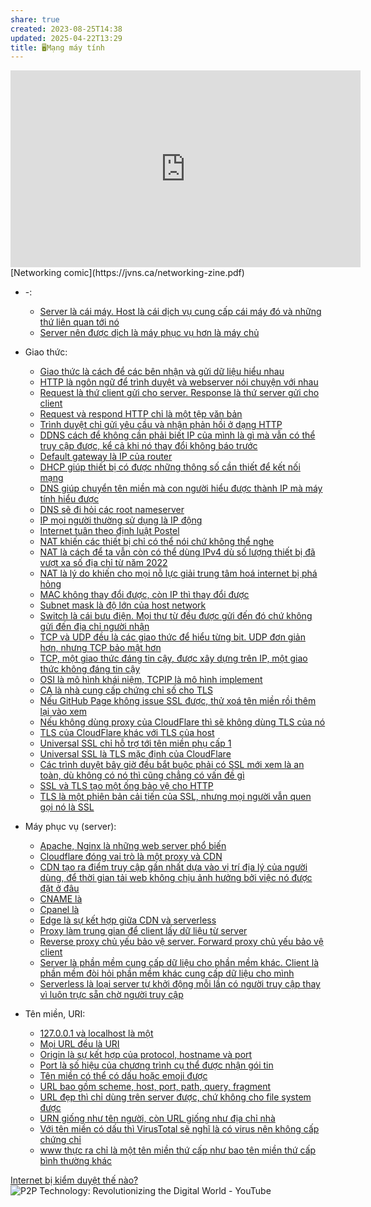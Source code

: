 ```yaml
---
share: true
created: 2023-08-25T14:38
updated: 2025-04-22T13:29
title: 🖥️Mạng máy tính
---
```

<iframe width="560" height="315" src="https://www.youtube.com/embed/II36vixCITs" title="YouTube video player" frameborder="0" allow="accelerometer; autoplay; clipboard-write; encrypted-media; gyroscope; picture-in-picture; web-share" referrerpolicy="strict-origin-when-cross-origin" allowfullscreen></iframe>
[Networking comic](https://jvns.ca/networking-zine.pdf) 

- \-: 
    - [Server là cái máy. Host là cái dịch vụ cung cấp cái máy đó và những thứ liên quan tới nó](./Server%20l%C3%A0%20c%C3%A1i%20m%C3%A1y.%20Host%20l%C3%A0%20c%C3%A1i%20d%E1%BB%8Bch%20v%E1%BB%A5%20cung%20c%E1%BA%A5p%20c%C3%A1i%20m%C3%A1y%20%C4%91%C3%B3%20v%C3%A0%20nh%E1%BB%AFng%20th%E1%BB%A9%20li%C3%AAn%20quan%20t%E1%BB%9Bi%20n%C3%B3.md)
    - [Server nên được dịch là máy phục vụ hơn là máy chủ](./Server%20n%C3%AAn%20%C4%91%C6%B0%E1%BB%A3c%20d%E1%BB%8Bch%20l%C3%A0%20m%C3%A1y%20ph%E1%BB%A5c%20v%E1%BB%A5%20h%C6%A1n%20l%C3%A0%20m%C3%A1y%20ch%E1%BB%A7.md)

- Giao thức: 
    - [Giao thức là cách để các bên nhận và gửi dữ liệu hiểu nhau](./Giao%20th%E1%BB%A9c/Giao%20th%E1%BB%A9c%20l%C3%A0%20c%C3%A1ch%20%C4%91%E1%BB%83%20c%C3%A1c%20b%C3%AAn%20nh%E1%BA%ADn%20v%C3%A0%20g%E1%BB%ADi%20d%E1%BB%AF%20li%E1%BB%87u%20hi%E1%BB%83u%20nhau.md)
    - [HTTP là ngôn ngữ để trình duyệt và webserver nói chuyện với nhau](./Giao%20th%E1%BB%A9c/HTTP/HTTP%20l%C3%A0%20ng%C3%B4n%20ng%E1%BB%AF%20%C4%91%E1%BB%83%20tr%C3%ACnh%20duy%E1%BB%87t%20v%C3%A0%20webserver%20n%C3%B3i%20chuy%E1%BB%87n%20v%E1%BB%9Bi%20nhau.md)
    - [Request là thứ client gửi cho server. Response là thứ server gửi cho client](./Giao%20th%E1%BB%A9c/HTTP/Request%20l%C3%A0%20th%E1%BB%A9%20client%20g%E1%BB%ADi%20cho%20server.%20Response%20l%C3%A0%20th%E1%BB%A9%20server%20g%E1%BB%ADi%20cho%20client.md)
    - [Request và respond HTTP chỉ là một tệp văn bản](./Giao%20th%E1%BB%A9c/HTTP/Request%20v%C3%A0%20respond%20HTTP%20ch%E1%BB%89%20l%C3%A0%20m%E1%BB%99t%20t%E1%BB%87p%20v%C4%83n%20b%E1%BA%A3n.md)
    - [Trình duyệt chỉ gửi yêu cầu và nhận phản hồi ở dạng HTTP](./Giao%20th%E1%BB%A9c/HTTP/Tr%C3%ACnh%20duy%E1%BB%87t%20ch%E1%BB%89%20g%E1%BB%ADi%20y%C3%AAu%20c%E1%BA%A7u%20v%C3%A0%20nh%E1%BA%ADn%20ph%E1%BA%A3n%20h%E1%BB%93i%20%E1%BB%9F%20d%E1%BA%A1ng%20HTTP.md)
    - [DDNS cách để không cần phải biết IP của mình là gì mà vẫn có thể truy cập được, kể cả khi nó thay đổi không báo trước](./Giao%20th%E1%BB%A9c/IP,%20DNS,%20DHCP/DDNS%20c%C3%A1ch%20%C4%91%E1%BB%83%20kh%C3%B4ng%20c%E1%BA%A7n%20ph%E1%BA%A3i%20bi%E1%BA%BFt%20IP%20c%E1%BB%A7a%20m%C3%ACnh%20l%C3%A0%20g%C3%AC%20m%C3%A0%20v%E1%BA%ABn%20c%C3%B3%20th%E1%BB%83%20truy%20c%E1%BA%ADp%20%C4%91%C6%B0%E1%BB%A3c,%20k%E1%BB%83%20c%E1%BA%A3%20khi%20n%C3%B3%20thay%20%C4%91%E1%BB%95i%20kh%C3%B4ng%20b%C3%A1o%20tr%C6%B0%E1%BB%9Bc.md)
    - [Default gateway là IP của router](./Giao%20th%E1%BB%A9c/IP,%20DNS,%20DHCP/Default%20gateway%20l%C3%A0%20IP%20c%E1%BB%A7a%20router.md)
    - [DHCP giúp thiết bị có được những thông số cần thiết để kết nối mạng](./Giao%20th%E1%BB%A9c/IP,%20DNS,%20DHCP/DHCP%20gi%C3%BAp%20thi%E1%BA%BFt%20b%E1%BB%8B%20c%C3%B3%20%C4%91%C6%B0%E1%BB%A3c%20nh%E1%BB%AFng%20th%C3%B4ng%20s%E1%BB%91%20c%E1%BA%A7n%20thi%E1%BA%BFt%20%C4%91%E1%BB%83%20k%E1%BA%BFt%20n%E1%BB%91i%20m%E1%BA%A1ng.md)
    - [DNS giúp chuyển tên miền mà con người hiểu được thành IP mà máy tính hiểu được](./Giao%20th%E1%BB%A9c/IP,%20DNS,%20DHCP/DNS%20gi%C3%BAp%20chuy%E1%BB%83n%20t%C3%AAn%20mi%E1%BB%81n%20m%C3%A0%20con%20ng%C6%B0%E1%BB%9Di%20hi%E1%BB%83u%20%C4%91%C6%B0%E1%BB%A3c%20th%C3%A0nh%20IP%20m%C3%A0%20m%C3%A1y%20t%C3%ADnh%20hi%E1%BB%83u%20%C4%91%C6%B0%E1%BB%A3c.md)
    - [DNS sẽ đi hỏi các root nameserver](./Giao%20th%E1%BB%A9c/IP,%20DNS,%20DHCP/DNS%20s%E1%BA%BD%20%C4%91i%20h%E1%BB%8Fi%20c%C3%A1c%20root%20nameserver.md)
    - [IP mọi người thường sử dụng là IP động](./Giao%20th%E1%BB%A9c/IP,%20DNS,%20DHCP/IP%20m%E1%BB%8Di%20ng%C6%B0%E1%BB%9Di%20th%C6%B0%E1%BB%9Dng%20s%E1%BB%AD%20d%E1%BB%A5ng%20l%C3%A0%20IP%20%C4%91%E1%BB%99ng.md)
    - [Internet tuân theo định luật Postel](./Giao%20th%E1%BB%A9c/IP,%20DNS,%20DHCP/IPv6/Internet%20tu%C3%A2n%20theo%20%C4%91%E1%BB%8Bnh%20lu%E1%BA%ADt%20Postel.md)
    - [NAT khiến các thiết bị chỉ có thể nói chứ không thể nghe](./Giao%20th%E1%BB%A9c/IP,%20DNS,%20DHCP/IPv6/NAT%20khi%E1%BA%BFn%20c%C3%A1c%20thi%E1%BA%BFt%20b%E1%BB%8B%20ch%E1%BB%89%20c%C3%B3%20th%E1%BB%83%20n%C3%B3i%20ch%E1%BB%A9%20kh%C3%B4ng%20th%E1%BB%83%20nghe.md)
    - [NAT là cách để ta vẫn còn có thể dùng IPv4 dù số lượng thiết bị đã vượt xa số địa chỉ từ năm 2022](./Giao%20th%E1%BB%A9c/IP,%20DNS,%20DHCP/IPv6/NAT%20l%C3%A0%20c%C3%A1ch%20%C4%91%E1%BB%83%20ta%20v%E1%BA%ABn%20c%C3%B2n%20c%C3%B3%20th%E1%BB%83%20d%C3%B9ng%20IPv4%20d%C3%B9%20s%E1%BB%91%20l%C6%B0%E1%BB%A3ng%20thi%E1%BA%BFt%20b%E1%BB%8B%20%C4%91%C3%A3%20v%C6%B0%E1%BB%A3t%20xa%20s%E1%BB%91%20%C4%91%E1%BB%8Ba%20ch%E1%BB%89%20t%E1%BB%AB%20n%C4%83m%202022.md)
    - [NAT là lý do khiến cho mọi nỗ lực giải trung tâm hoá internet bị phá hỏng](./Giao%20th%E1%BB%A9c/IP,%20DNS,%20DHCP/IPv6/NAT%20l%C3%A0%20l%C3%BD%20do%20khi%E1%BA%BFn%20cho%20m%E1%BB%8Di%20n%E1%BB%97%20l%E1%BB%B1c%20gi%E1%BA%A3i%20trung%20t%C3%A2m%20ho%C3%A1%20internet%20b%E1%BB%8B%20ph%C3%A1%20h%E1%BB%8Fng.md)
    - [MAC không thay đổi được, còn IP thì thay đổi được](./Giao%20th%E1%BB%A9c/IP,%20DNS,%20DHCP/MAC%20kh%C3%B4ng%20thay%20%C4%91%E1%BB%95i%20%C4%91%C6%B0%E1%BB%A3c,%20c%C3%B2n%20IP%20th%C3%AC%20thay%20%C4%91%E1%BB%95i%20%C4%91%C6%B0%E1%BB%A3c.md)
    - [Subnet mask là độ lớn của host network](./Giao%20th%E1%BB%A9c/IP,%20DNS,%20DHCP/Subnet%20mask%20l%C3%A0%20%C4%91%E1%BB%99%20l%E1%BB%9Bn%20c%E1%BB%A7a%20host%20network.md)
    - [Switch là cái bưu điện. Mọi thư từ đều được gửi đến đó chứ không gửi đến địa chỉ người nhận](./Giao%20th%E1%BB%A9c/IP,%20DNS,%20DHCP/Switch%20l%C3%A0%20c%C3%A1i%20b%C6%B0u%20%C4%91i%E1%BB%87n.%20M%E1%BB%8Di%20th%C6%B0%20t%E1%BB%AB%20%C4%91%E1%BB%81u%20%C4%91%C6%B0%E1%BB%A3c%20g%E1%BB%ADi%20%C4%91%E1%BA%BFn%20%C4%91%C3%B3%20ch%E1%BB%A9%20kh%C3%B4ng%20g%E1%BB%ADi%20%C4%91%E1%BA%BFn%20%C4%91%E1%BB%8Ba%20ch%E1%BB%89%20ng%C6%B0%E1%BB%9Di%20nh%E1%BA%ADn.md)
    - [TCP và UDP đều là các giao thức để hiểu từng bit. UDP đơn giản hơn, nhưng TCP bảo mật hơn](./Giao%20th%E1%BB%A9c/IP,%20DNS,%20DHCP/TCP%20v%C3%A0%20UDP%20%C4%91%E1%BB%81u%20l%C3%A0%20c%C3%A1c%20giao%20th%E1%BB%A9c%20%C4%91%E1%BB%83%20hi%E1%BB%83u%20t%E1%BB%ABng%20bit.%20UDP%20%C4%91%C6%A1n%20gi%E1%BA%A3n%20h%C6%A1n,%20nh%C6%B0ng%20TCP%20b%E1%BA%A3o%20m%E1%BA%ADt%20h%C6%A1n.md)
    - [TCP, một giao thức đáng tin cậy, được xây dựng trên IP, một giao thức không đáng tin cậy](./Giao%20th%E1%BB%A9c/IP,%20DNS,%20DHCP/TCP,%20m%E1%BB%99t%20giao%20th%E1%BB%A9c%20%C4%91%C3%A1ng%20tin%20c%E1%BA%ADy,%20%C4%91%C6%B0%E1%BB%A3c%20x%C3%A2y%20d%E1%BB%B1ng%20tr%C3%AAn%20IP,%20m%E1%BB%99t%20giao%20th%E1%BB%A9c%20kh%C3%B4ng%20%C4%91%C3%A1ng%20tin%20c%E1%BA%ADy.md)
    - [OSI là mô hình khái niệm, TCPIP là mô hình implement](./Giao%20th%E1%BB%A9c/OSI%20l%C3%A0%20m%C3%B4%20h%C3%ACnh%20kh%C3%A1i%20ni%E1%BB%87m,%20TCPIP%20l%C3%A0%20m%C3%B4%20h%C3%ACnh%20implement.md)
    - [CA là nhà cung cấp chứng chỉ số cho TLS](./Giao%20th%E1%BB%A9c/SSL,%20TLS/CA%20l%C3%A0%20nh%C3%A0%20cung%20c%E1%BA%A5p%20ch%E1%BB%A9ng%20ch%E1%BB%89%20s%E1%BB%91%20cho%20TLS.md)
    - [Nếu GitHub Page không issue SSL được, thử xoá tên miền rồi thêm lại vào xem](./Giao%20th%E1%BB%A9c/SSL,%20TLS/CloudFlare,%20GitHub%20Page/N%E1%BA%BFu%20GitHub%20Page%20kh%C3%B4ng%20issue%20SSL%20%C4%91%C6%B0%E1%BB%A3c,%20th%E1%BB%AD%20xo%C3%A1%20t%C3%AAn%20mi%E1%BB%81n%20r%E1%BB%93i%20th%C3%AAm%20l%E1%BA%A1i%20v%C3%A0o%20xem.md)
    - [Nếu không dùng proxy của CloudFlare thì sẽ không dùng TLS của nó](./Giao%20th%E1%BB%A9c/SSL,%20TLS/CloudFlare,%20GitHub%20Page/N%E1%BA%BFu%20kh%C3%B4ng%20d%C3%B9ng%20proxy%20c%E1%BB%A7a%20CloudFlare%20th%C3%AC%20s%E1%BA%BD%20kh%C3%B4ng%20d%C3%B9ng%20TLS%20c%E1%BB%A7a%20n%C3%B3.md)
    - [TLS của CloudFlare khác với TLS của host](./Giao%20th%E1%BB%A9c/SSL,%20TLS/CloudFlare,%20GitHub%20Page/TLS%20c%E1%BB%A7a%20CloudFlare%20kh%C3%A1c%20v%E1%BB%9Bi%20TLS%20c%E1%BB%A7a%20host.md)
    - [Universal SSL chỉ hỗ trợ tới tên miền phụ cấp 1](./Giao%20th%E1%BB%A9c/SSL,%20TLS/CloudFlare,%20GitHub%20Page/Universal%20SSL%20ch%E1%BB%89%20h%E1%BB%97%20tr%E1%BB%A3%20t%E1%BB%9Bi%20t%C3%AAn%20mi%E1%BB%81n%20ph%E1%BB%A5%20c%E1%BA%A5p%201.md)
    - [Universal SSL là TLS mặc định của CloudFlare](./Giao%20th%E1%BB%A9c/SSL,%20TLS/CloudFlare,%20GitHub%20Page/Universal%20SSL%20l%C3%A0%20TLS%20m%E1%BA%B7c%20%C4%91%E1%BB%8Bnh%20c%E1%BB%A7a%20CloudFlare.md)
    - [Các trình duyệt bây giờ đều bắt buộc phải có SSL mới xem là an toàn, dù không có nó thì cũng chẳng có vấn đề gì](./Giao%20th%E1%BB%A9c/SSL,%20TLS/C%C3%A1c%20tr%C3%ACnh%20duy%E1%BB%87t%20b%C3%A2y%20gi%E1%BB%9D%20%C4%91%E1%BB%81u%20b%E1%BA%AFt%20bu%E1%BB%99c%20ph%E1%BA%A3i%20c%C3%B3%20SSL%20m%E1%BB%9Bi%20xem%20l%C3%A0%20an%20to%C3%A0n,%20d%C3%B9%20kh%C3%B4ng%20c%C3%B3%20n%C3%B3%20th%C3%AC%20c%C5%A9ng%20ch%E1%BA%B3ng%20c%C3%B3%20v%E1%BA%A5n%20%C4%91%E1%BB%81%20g%C3%AC.md)
    - [SSL và TLS tạo một ống bảo vệ cho HTTP](./Giao%20th%E1%BB%A9c/SSL,%20TLS/SSL%20v%C3%A0%20TLS%20t%E1%BA%A1o%20m%E1%BB%99t%20%E1%BB%91ng%20b%E1%BA%A3o%20v%E1%BB%87%20cho%20HTTP.md)
    - [TLS là một phiên bản cải tiến của SSL, nhưng mọi người vẫn quen gọi nó là SSL](./Giao%20th%E1%BB%A9c/SSL,%20TLS/TLS%20l%C3%A0%20m%E1%BB%99t%20phi%C3%AAn%20b%E1%BA%A3n%20c%E1%BA%A3i%20ti%E1%BA%BFn%20c%E1%BB%A7a%20SSL,%20nh%C6%B0ng%20m%E1%BB%8Di%20ng%C6%B0%E1%BB%9Di%20v%E1%BA%ABn%20quen%20g%E1%BB%8Di%20n%C3%B3%20l%C3%A0%20SSL.md)

- Máy phục vụ (server): 
    - [Apache, Nginx là những web server phổ biến](./M%C3%A1y%20ph%E1%BB%A5c%20v%E1%BB%A5%20(server)/Apache,%20Nginx%20l%C3%A0%20nh%E1%BB%AFng%20web%20server%20ph%E1%BB%95%20bi%E1%BA%BFn.md)
    - [Cloudflare đóng vai trò là một proxy và CDN](./M%C3%A1y%20ph%E1%BB%A5c%20v%E1%BB%A5%20(server)/Cloudflare%20%C4%91%C3%B3ng%20vai%20tr%C3%B2%20l%C3%A0%20m%E1%BB%99t%20proxy%20v%C3%A0%20CDN.md)
    - [CDN tạo ra điểm truy cập gần nhất dựa vào vị trí địa lý của người dùng, để thời gian tải  web không chịu ảnh hưởng bởi việc nó được đặt ở đâu](./M%C3%A1y%20ph%E1%BB%A5c%20v%E1%BB%A5%20(server)/CDN%20t%E1%BA%A1o%20ra%20%C4%91i%E1%BB%83m%20truy%20c%E1%BA%ADp%20g%E1%BA%A7n%20nh%E1%BA%A5t%20d%E1%BB%B1a%20v%C3%A0o%20v%E1%BB%8B%20tr%C3%AD%20%C4%91%E1%BB%8Ba%20l%C3%BD%20c%E1%BB%A7a%20ng%C6%B0%E1%BB%9Di%20d%C3%B9ng,%20%C4%91%E1%BB%83%20th%E1%BB%9Di%20gian%20t%E1%BA%A3i%20%20web%20kh%C3%B4ng%20ch%E1%BB%8Bu%20%E1%BA%A3nh%20h%C6%B0%E1%BB%9Fng%20b%E1%BB%9Fi%20vi%E1%BB%87c%20n%C3%B3%20%C4%91%C6%B0%E1%BB%A3c%20%C4%91%E1%BA%B7t%20%E1%BB%9F%20%C4%91%C3%A2u.md)
    - [CNAME là](./M%C3%A1y%20ph%E1%BB%A5c%20v%E1%BB%A5%20(server)/CNAME%20l%C3%A0.md)
    - [Cpanel là](./M%C3%A1y%20ph%E1%BB%A5c%20v%E1%BB%A5%20(server)/Cpanel%20l%C3%A0.md)
    - [Edge là sự kết hợp giữa CDN và serverless](./M%C3%A1y%20ph%E1%BB%A5c%20v%E1%BB%A5%20(server)/Edge%20l%C3%A0%20s%E1%BB%B1%20k%E1%BA%BFt%20h%E1%BB%A3p%20gi%E1%BB%AFa%20CDN%20v%C3%A0%20serverless.md)
    - [Proxy làm trung gian để client lấy dữ liệu từ server](./M%C3%A1y%20ph%E1%BB%A5c%20v%E1%BB%A5%20(server)/Proxy%20l%C3%A0m%20trung%20gian%20%C4%91%E1%BB%83%20client%20l%E1%BA%A5y%20d%E1%BB%AF%20li%E1%BB%87u%20t%E1%BB%AB%20server.md)
    - [Reverse proxy chủ yếu bảo vệ server. Forward proxy chủ yếu bảo vệ client](./M%C3%A1y%20ph%E1%BB%A5c%20v%E1%BB%A5%20(server)/Reverse%20proxy%20ch%E1%BB%A7%20y%E1%BA%BFu%20b%E1%BA%A3o%20v%E1%BB%87%20server.%20Forward%20proxy%20ch%E1%BB%A7%20y%E1%BA%BFu%20b%E1%BA%A3o%20v%E1%BB%87%20client.md)
    - [Server là phần mềm cung cấp dữ liệu cho phần mềm khác. Client là phần mềm đòi hỏi phần mềm khác cung cấp dữ liệu cho mình](./M%C3%A1y%20ph%E1%BB%A5c%20v%E1%BB%A5%20(server)/Server%20l%C3%A0%20ph%E1%BA%A7n%20m%E1%BB%81m%20cung%20c%E1%BA%A5p%20d%E1%BB%AF%20li%E1%BB%87u%20cho%20ph%E1%BA%A7n%20m%E1%BB%81m%20kh%C3%A1c.%20Client%20l%C3%A0%20ph%E1%BA%A7n%20m%E1%BB%81m%20%C4%91%C3%B2i%20h%E1%BB%8Fi%20ph%E1%BA%A7n%20m%E1%BB%81m%20kh%C3%A1c%20cung%20c%E1%BA%A5p%20d%E1%BB%AF%20li%E1%BB%87u%20cho%20m%C3%ACnh.md)
    - [Serverless là loại server tự khởi động mỗi lần có người truy cập thay vì luôn trực sẵn chờ người truy cập](./M%C3%A1y%20ph%E1%BB%A5c%20v%E1%BB%A5%20(server)/Serverless%20l%C3%A0%20lo%E1%BA%A1i%20server%20t%E1%BB%B1%20kh%E1%BB%9Fi%20%C4%91%E1%BB%99ng%20m%E1%BB%97i%20l%E1%BA%A7n%20c%C3%B3%20ng%C6%B0%E1%BB%9Di%20truy%20c%E1%BA%ADp%20thay%20v%C3%AC%20lu%C3%B4n%20tr%E1%BB%B1c%20s%E1%BA%B5n%20ch%E1%BB%9D%20ng%C6%B0%E1%BB%9Di%20truy%20c%E1%BA%ADp.md)

- Tên miền, URI: 
    - [127.0.0.1 và localhost là một](./T%C3%AAn%20mi%E1%BB%81n,%20URI/127.0.0.1%20v%C3%A0%20localhost%20l%C3%A0%20m%E1%BB%99t.md)
    - [Mọi URL đều là URI](./T%C3%AAn%20mi%E1%BB%81n,%20URI/M%E1%BB%8Di%20URL%20%C4%91%E1%BB%81u%20l%C3%A0%20URI.md)
    - [Origin là sự kết hợp của protocol, hostname và port](./T%C3%AAn%20mi%E1%BB%81n,%20URI/Origin%20l%C3%A0%20s%E1%BB%B1%20k%E1%BA%BFt%20h%E1%BB%A3p%20c%E1%BB%A7a%20protocol,%20hostname%20v%C3%A0%20port.md)
    - [Port là số hiệu của chương trình cụ thể được nhận gói tin](./T%C3%AAn%20mi%E1%BB%81n,%20URI/Port%20l%C3%A0%20s%E1%BB%91%20hi%E1%BB%87u%20c%E1%BB%A7a%20ch%C6%B0%C6%A1ng%20tr%C3%ACnh%20c%E1%BB%A5%20th%E1%BB%83%20%C4%91%C6%B0%E1%BB%A3c%20nh%E1%BA%ADn%20g%C3%B3i%20tin.md)
    - [Tên miền có thể có dấu hoặc emoji được](./T%C3%AAn%20mi%E1%BB%81n,%20URI/T%C3%AAn%20mi%E1%BB%81n%20c%C3%B3%20th%E1%BB%83%20c%C3%B3%20d%E1%BA%A5u%20ho%E1%BA%B7c%20emoji%20%C4%91%C6%B0%E1%BB%A3c.md)
    - [URL bao gồm scheme, host, port, path, query, fragment](./T%C3%AAn%20mi%E1%BB%81n,%20URI/URL%20bao%20g%E1%BB%93m%20scheme,%20host,%20port,%20path,%20query,%20fragment.md)
    - [URL đẹp thì chỉ dùng trên server được, chứ không cho file system được](./T%C3%AAn%20mi%E1%BB%81n,%20URI/URL%20%C4%91%E1%BA%B9p%20th%C3%AC%20ch%E1%BB%89%20d%C3%B9ng%20tr%C3%AAn%20server%20%C4%91%C6%B0%E1%BB%A3c,%20ch%E1%BB%A9%20kh%C3%B4ng%20cho%20file%20system%20%C4%91%C6%B0%E1%BB%A3c.md)
    - [URN giống như tên người, còn URL giống như địa chỉ nhà](./T%C3%AAn%20mi%E1%BB%81n,%20URI/URN%20gi%E1%BB%91ng%20nh%C6%B0%20t%C3%AAn%20ng%C6%B0%E1%BB%9Di,%20c%C3%B2n%20URL%20gi%E1%BB%91ng%20nh%C6%B0%20%C4%91%E1%BB%8Ba%20ch%E1%BB%89%20nh%C3%A0.md)
    - [Với tên miền có dấu thì VirusTotal sẽ nghĩ là có virus nên không cấp chứng chỉ](./T%C3%AAn%20mi%E1%BB%81n,%20URI/V%E1%BB%9Bi%20t%C3%AAn%20mi%E1%BB%81n%20c%C3%B3%20d%E1%BA%A5u%20th%C3%AC%20VirusTotal%20s%E1%BA%BD%20ngh%C4%A9%20l%C3%A0%20c%C3%B3%20virus%20n%C3%AAn%20kh%C3%B4ng%20c%E1%BA%A5p%20ch%E1%BB%A9ng%20ch%E1%BB%89.md)
    - [www thực ra chỉ là một tên miền thứ cấp như bao tên miền thứ cấp bình thường khác](./T%C3%AAn%20mi%E1%BB%81n,%20URI/www%20th%E1%BB%B1c%20ra%20ch%E1%BB%89%20l%C3%A0%20m%E1%BB%99t%20t%C3%AAn%20mi%E1%BB%81n%20th%E1%BB%A9%20c%E1%BA%A5p%20nh%C6%B0%20bao%20t%C3%AAn%20mi%E1%BB%81n%20th%E1%BB%A9%20c%E1%BA%A5p%20b%C3%ACnh%20th%C6%B0%E1%BB%9Dng%20kh%C3%A1c.md)


[Internet bị kiểm duyệt thế nào?](https://www.reddit.com/r/VietTalk/comments/1gemgr9/comment/lucokvn/)
![P2P Technology: Revolutionizing the Digital World - YouTube](https://youtu.be/x4-O0L8wam4?si=2_r9ko4YRYUQBCRg)